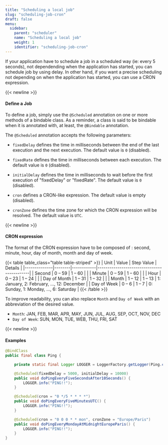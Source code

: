 ```yaml
---
title: "Scheduling a local job"
slug: "scheduling-job-cron"
draft: false
menu:
  sidebar:
    parent: "scheduler"
    name: "Scheduling a local job"
    weight: 1
    identifier: "scheduling-job-cron"
---
```



If your application have to schedule a job in a scheduled way (ie: every 5 seconds), not dependending when the application has started, you can schedule job by using delay. In other hand, if you want a precise scheduling not depending on when the application has started, you can use a CRON expression.


{{< newline >}}
#### Define a Job

To define a job, simply use the `@Scheduled` annotation on one or more methods of a bindable class. As a reminder, a class is said to be bindable when it is annotated with, at least, the `@Bindable` annotation.

The  `@Scheduled` annotation accepts the following parameters:

* `fixedDelay` defines the time in milliseconds between the end of the last execution and the next execution. The default value is `0` (disabled).

* `fixedRate` defines the time in milliseconds between each execution. The default value is `0` (disabled).
 
* `initialDelay` defines the time in milliseconds to wait before the first execution of "fixedDelay" or "fixedRate". The default value is `0` (disabled).

* `cron` defines a CRON-like expression. The default value is empty (disabled).

* `cronZone` defines the time zone for which the CRON expression will be resolved. The default value is `UTC`.



{{< newline >}}
#### CRON expression
The format of the CRON expression have to be composed of : second, minute, hour, day of month, month and day of week.


{{< table table_class="table table-striped" >}}
| Unit         | Value  | Step Value | Details                                    |
|--------------|--------|------------|--------------------------------------------|
| Second       | 0 – 59 | 1 – 60     |                                            |
| Minute       | 0 – 59 | 1 – 60     |                                            |
| Hour         | 0 – 23 | 1 – 24     |                                            |
| Day of Month | 1 – 31 | 1 – 32     |                                            |
| Month	       | 1 – 12 | 1 – 13     | 1: January, 2: February, ..., 12: December |
| Day of Week  | 0 – 6  | 1 – 7      | 0: Sunday, 1: Monday, ..., 6: Saturday     |
{{< /table >}}


To improve readability, you can also replace `Month` and `Day of Week` with an abbreviation of the desired value.

* `Month`: JAN, FEB, MAR, APR, MAY, JUN, JUL, AUG, SEP, OCT, NOV, DEC
* `Day of Week`: SUN, MON, TUE, WEB, THU, FRI, SAT



{{< newline >}}
#### Examples

```java
@BindClass
public final class Ping {

    private static final Logger LOGGER = LoggerFactory.getLogger(Ping.class);

    @Scheduled(fixedDelay = 5000, initialDelay = 10000)
    public void doPingEveryFiveSecondsAfter10Seconds() {
        LOGGER.info("PING!!");
    }

    @Scheduled(cron = "0 */5 * * * *")
    public void doPingEveryFiveMinutesUTC() {
        LOGGER.info("PING!!");
    }

    @Scheduled(cron = "0 0 0 * * mon", cronZone = "Europe/Paris")
    public void doPingEveryMondayAtMidnightEuropeParis() {
        LOGGER.info("PING!!");
    }
}
```
